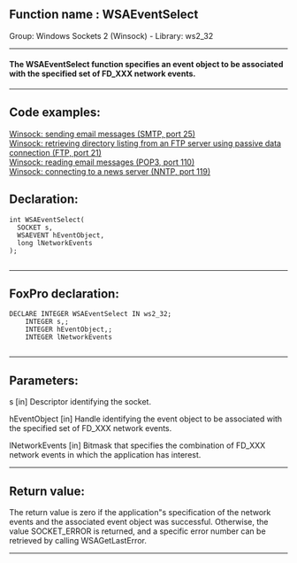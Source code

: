 
## Function name : WSAEventSelect
Group: Windows Sockets 2 (Winsock) - Library: ws2_32    
***  


#### The WSAEventSelect function specifies an event object to be associated with the specified set of FD_XXX network events.
***  


## Code examples:
[Winsock: sending email messages (SMTP, port 25)](../../samples/sample_385.md)  
[Winsock: retrieving directory listing from an FTP server using passive data connection (FTP, port 21)](../../samples/sample_386.md)  
[Winsock: reading email messages (POP3, port 110)](../../samples/sample_388.md)  
[Winsock: connecting to a news server (NNTP, port 119)](../../samples/sample_389.md)  

## Declaration:
```foxpro  
int WSAEventSelect(
  SOCKET s,
  WSAEVENT hEventObject,
  long lNetworkEvents
);
  
```  
***  


## FoxPro declaration:
```foxpro  
DECLARE INTEGER WSAEventSelect IN ws2_32;
	INTEGER s,;
	INTEGER hEventObject,;
	INTEGER lNetworkEvents
  
```  
***  


## Parameters:
s 
[in] Descriptor identifying the socket. 

hEventObject 
[in] Handle identifying the event object to be associated with the specified set of FD_XXX network events. 

lNetworkEvents 
[in] Bitmask that specifies the combination of FD_XXX network events in which the application has interest.  
***  


## Return value:
The return value is zero if the application"s specification of the network events and the associated event object was successful. Otherwise, the value SOCKET_ERROR is returned, and a specific error number can be retrieved by calling WSAGetLastError.  
***  

